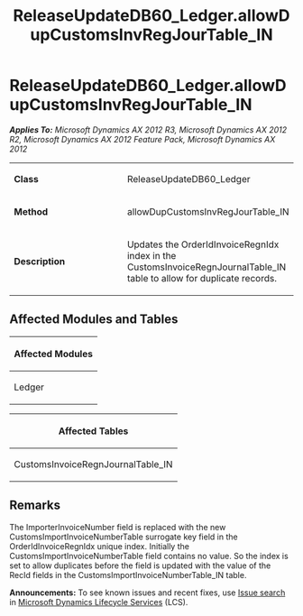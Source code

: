 ﻿---
title: ReleaseUpdateDB60_Ledger.allowDupCustomsInvRegJourTable_IN
TOCTitle: ReleaseUpdateDB60_Ledger.allowDupCustomsInvRegJourTable_IN
ms:assetid: fa357cbf-f6a3-acf8-a169-c33c97c43253
ms:mtpsurl: https://msdn.microsoft.com/en-us/library/JJ720055(v=AX.60)
ms:contentKeyID: 49712361
ms.date: 05/18/2015
mtps_version: v=AX.60
---

# ReleaseUpdateDB60\_Ledger.allowDupCustomsInvRegJourTable\_IN 


_**Applies To:** Microsoft Dynamics AX 2012 R3, Microsoft Dynamics AX 2012 R2, Microsoft Dynamics AX 2012 Feature Pack, Microsoft Dynamics AX 2012_

<table>
<colgroup>
<col style="width: 50%" />
<col style="width: 50%" />
</colgroup>
<tbody>
<tr class="odd">
<td><p><strong>Class</strong></p></td>
<td><p>ReleaseUpdateDB60_Ledger</p></td>
</tr>
<tr class="even">
<td><p><strong>Method</strong></p></td>
<td><p>allowDupCustomsInvRegJourTable_IN</p></td>
</tr>
<tr class="odd">
<td><p><strong>Description</strong></p></td>
<td><p>Updates the OrderIdInvoiceRegnIdx index in the CustomsInvoiceRegnJournalTable_IN table to allow for duplicate records.</p></td>
</tr>
</tbody>
</table>


## Affected Modules and Tables

<table>
<colgroup>
<col style="width: 100%" />
</colgroup>
<thead>
<tr class="header">
<th><p>Affected Modules</p></th>
</tr>
</thead>
<tbody>
<tr class="odd">
<td><p>Ledger</p></td>
</tr>
</tbody>
</table>


<table>
<colgroup>
<col style="width: 100%" />
</colgroup>
<thead>
<tr class="header">
<th><p>Affected Tables</p></th>
</tr>
</thead>
<tbody>
<tr class="odd">
<td><p>CustomsInvoiceRegnJournalTable_IN</p></td>
</tr>
</tbody>
</table>


## Remarks

The ImporterInvoiceNumber field is replaced with the new CustomsImportInvoiceNumberTable surrogate key field in the OrderIdInvoiceRegnIdx unique index. Initially the CustomsImportInvoiceNumberTable field contains no value. So the index is set to allow duplicates before the field is updated with the value of the RecId fields in the CustomsImportInvoiceNumberTable\_IN table.

  
**Announcements:** To see known issues and recent fixes, use [Issue search](http://go.microsoft.com/fwlink/?linkid=389258) in [Microsoft Dynamics Lifecycle Services](http://go.microsoft.com/fwlink/?linkid=306505) (LCS).

